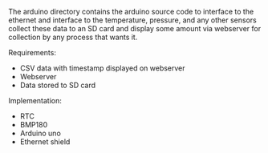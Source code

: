 The arduino directory contains the arduino source code to interface to the 
ethernet and interface to the temperature, pressure, and any other sensors
collect these data to an SD card and display some amount via webserver for
collection by any process that wants it.

Requirements:
- CSV data with timestamp displayed on webserver
- Webserver
- Data stored to SD card


Implementation:
- RTC
- BMP180
- Arduino uno
- Ethernet shield




